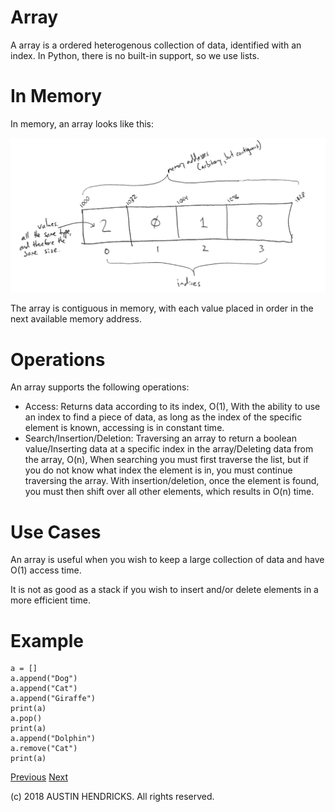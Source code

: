 # Array

A array is a ordered heterogenous collection of data, identified with an index. In Python, there is no built-in support, so we use lists.

# In Memory

In memory, an array looks like this:

![Image of an array in memory](images/array_memory.png)

The array is contiguous in memory, with each value placed in order in the next available memory address.

# Operations

An array supports the following operations:

* Access: Returns data according to its index, O(1), With the ability to use an index to find a piece of data, as long as the index of the specific element is known, accessing is in constant time.
* Search/Insertion/Deletion: Traversing an array to return a boolean value/Inserting data at a specific index in the array/Deleting data from the array, O(n), When searching you must first traverse the list, but if you do not know what index the element is in, you must continue traversing the array. With insertion/deletion, once the element is found, you must then shift over all other elements, which results in O(n) time.

# Use Cases

An array is useful when you wish to keep a large collection of data and have O(1) access time.

It is not as good as a stack if you wish to insert and/or delete elements in a more efficient time.

# Example

```
a = []
a.append("Dog")
a.append("Cat")
a.append("Giraffe")
print(a)
a.pop()
print(a)
a.append("Dolphin")
a.remove("Cat")
print(a)
```

[Previous](stack.md) [Next](queue.md)

(c) 2018 AUSTIN HENDRICKS. All rights reserved.
